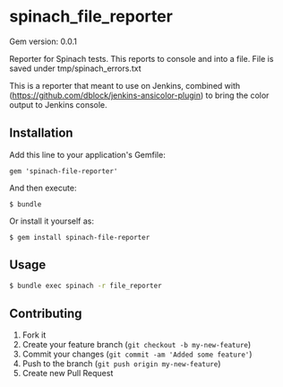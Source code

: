# spinach_file_reporter
Gem version: 0.0.1

Reporter for Spinach tests. This reports to console and into a file.
File is saved under tmp/spinach_errors.txt

This is a reporter that meant to use on Jenkins, combined with (https://github.com/dblock/jenkins-ansicolor-plugin) to bring the color output to Jenkins console.

## Installation

Add this line to your application's Gemfile:

    gem 'spinach-file-reporter'

And then execute:

    $ bundle

Or install it yourself as:

    $ gem install spinach-file-reporter

## Usage

```bash
$ bundle exec spinach -r file_reporter
```
## Contributing

1. Fork it
2. Create your feature branch (`git checkout -b my-new-feature`)
3. Commit your changes (`git commit -am 'Added some feature'`)
4. Push to the branch (`git push origin my-new-feature`)
5. Create new Pull Request
